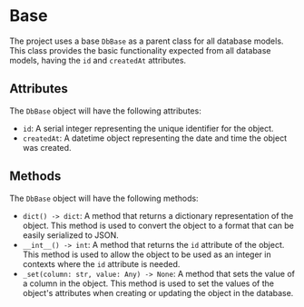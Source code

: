 # Base 

The project uses a base `DbBase` as a parent class for all database models. This class provides the basic functionality
expected from all database models, having the `id` and `createdAt` attributes.

## Attributes

The `DbBase` object will have the following attributes:
- `id`: A serial integer representing the unique identifier for the object.
- `createdAt`: A datetime object representing the date and time the object was created.

## Methods

The `DbBase` object will have the following methods:
- `dict() -> dict`: A method that returns a dictionary representation of the object. This method is used to convert 
the object to a format that can be easily serialized to JSON.
- `__int__() -> int`: A method that returns the `id` attribute of the object. This method is used to allow the object
to be used as an integer in contexts where the `id` attribute is needed.
- `_set(column: str, value: Any) -> None`: A method that sets the value of a column in the object. This method is used
to set the values of the object's attributes when creating or updating the object in the database.


